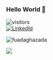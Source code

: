 ### Hello World 👋 

![visitors](https://img.shields.io/badge/dynamic/json?url=https%3A%2F%2Fapi.countapi.xyz%2Fhit%2Ffuadaghazada&label=visitors&query=value&color=blue)
<br/>
[![LinkedId](https://img.shields.io/badge/LinkedIn-Connect-blue?style=social&logo=linkedin)](https://www.linkedin.com/in/fuad-aghazada-64a815148/)
<br/>
<p><img src="https://github-readme-streak-stats.herokuapp.com/?user=fuadaghazada&theme=tokyonight" alt="fuadaghazada" /></p>

<a href="https://github.com/anuraghazra/github-readme-stats">
  <img src="https://github-readme-stats.vercel.app/api?username=fuadaghazada&show_icons=true&count_private=true" />
</a>
